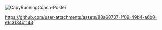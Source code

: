 
![CapyRunningCoach-Poster](https://github.com/user-attachments/assets/fd6b80ae-8de7-400e-86c1-5b7f114c4932)

https://github.com/user-attachments/assets/88a68737-1f09-49b4-a6b8-e1c3134cf143

